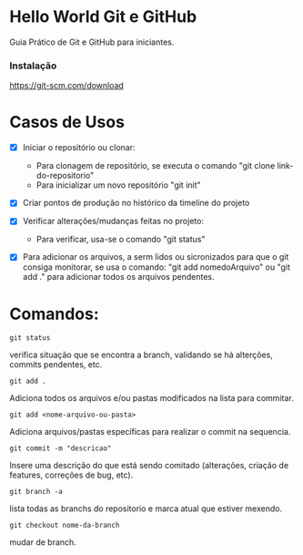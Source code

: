 # Hello World Git e GitHub

Guia Prático de Git e GitHub para iniciantes.

### Instalação 
https://git-scm.com/download

# Casos de Usos
- [x] Iniciar o repositório ou clonar:
    - Para clonagem de repositório, se executa o comando "git clone link-do-repositorio"
    -  Para inicializar um novo repositório "git init"

- [x] Criar pontos de produção no histórico da timeline do projeto
- [x] Verificar  alterações/mudanças feitas no projeto:
    - Para verificar, usa-se o comando "git status"

- [x] Para adicionar os arquivos, a serm lidos ou sicronizados para que o git consiga monitorar, se usa o comando: "git add nomedoArquivo" ou "git add ." para adicionar todos os arquivos pendentes.

# Comandos:

`git status`

verifica situação que se encontra a branch, validando se há alterções, commits pendentes, etc.

`git add .`

Adiciona todos os arquivos e/ou pastas modificados na lista para commitar. 

`git add <nome-arquivo-ou-pasta>`

Adiciona arquivos/pastas específicas para realizar o commit na sequencia.

`git commit -m "descricao"`

Insere uma descrição do que está sendo comitado (alterações, criação de features, correções de bug, etc).

`git branch -a`

lista todas as branchs do repositorio e marca atual que estiver mexendo.

`git checkout nome-da-branch`

mudar de branch.
